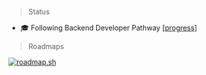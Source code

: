 > Status

- 🎓 Following Backend Developer Pathway [[progress]](https://roadmap.sh/backend?s=644a81e7e27257737498eefa)

> Roadmaps

[![roadmap.sh](https://api.roadmap.sh/v1-badge/tall/644a81e7e27257737498eefa?variant=dark&roadmaps=backend%2Cjava)](https://roadmap.sh)

